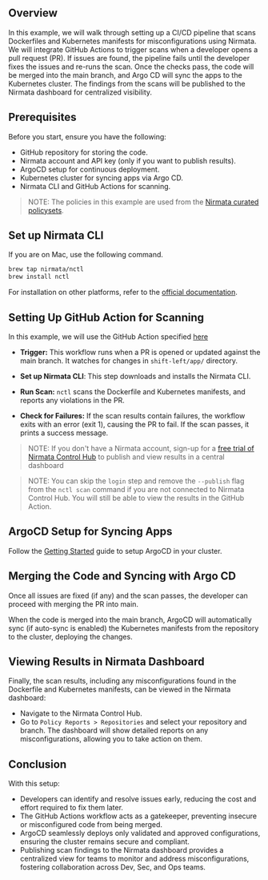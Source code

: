 ## Overview
In this example, we will walk through setting up a CI/CD pipeline that scans Dockerfiles and Kubernetes manifests for misconfigurations using Nirmata. We will integrate GitHub Actions to trigger scans when a developer opens a pull request (PR). If issues are found, the pipeline fails until the developer fixes the issues and re-runs the scan. Once the checks pass, the code will be merged into the main branch, and Argo CD will sync the apps to the Kubernetes cluster. The findings from the scans will be published to the Nirmata dashboard for centralized visibility.

## Prerequisites
Before you start, ensure you have the following:

* GitHub repository for storing the code.
* Nirmata account and API key (only if you want to publish results).
* ArgoCD setup for continuous deployment.
* Kubernetes cluster for syncing apps via Argo CD.
* Nirmata CLI and GitHub Actions for scanning.

>NOTE: The policies in this example are used from the [Nirmata curated policysets](https://github.com/nirmata/kyverno-policies).

## Set up Nirmata CLI
If you are on Mac, use the following command.
```bash
brew tap nirmata/nctl
brew install nctl
```

For installation on other platforms, refer to the [official documentation](https://docs.nirmata.io/docs/nctl/installation/).

## Setting Up GitHub Action for Scanning
In this example, we will use the GitHub Action specified [here](./../../.github/workflows/nirmata-scan-guestbook-app.yaml)

* **Trigger:** This workflow runs when a PR is opened or updated against the main branch. It watches for changes in `shift-left/app/` directory.

* **Set up Nirmata CLI**: This step downloads and installs the Nirmata CLI.

* **Run Scan:** `nctl` scans the Dockerfile and Kubernetes manifests, and reports any violations in the PR.

* **Check for Failures:** If the scan results contain failures, the workflow exits with an error (exit 1), causing the PR to fail. If the scan passes, it prints a success message.

>NOTE: If you don't have a Nirmata account, sign-up for a [free trial of Nirmata Control Hub](https://try.nirmata.io/) to publish and view results in a central dashboard

>NOTE: You can skip the `login` step and remove the `--publish` flag from the `nctl scan` command if you are not connected to Nirmata Control Hub. You will still be able to view the results in the GitHub Action.

## ArgoCD Setup for Syncing Apps
Follow the [Getting Started](https://argo-cd.readthedocs.io/en/stable/getting_started/) guide to setup ArgoCD in your cluster.

## Merging the Code and Syncing with Argo CD
Once all issues are fixed (if any) and the scan passes, the developer can proceed with merging the PR into main.

When the code is merged into the main branch, ArgoCD will automatically sync (if auto-sync is enabled) the Kubernetes manifests from the repository to the cluster, deploying the changes.

## Viewing Results in Nirmata Dashboard
Finally, the scan results, including any misconfigurations found in the Dockerfile and Kubernetes manifests, can be viewed in the Nirmata dashboard:

* Navigate to the Nirmata Control Hub.
* Go to `Policy Reports > Repositories` and select your repository and branch.
The dashboard will show detailed reports on any misconfigurations, allowing you to take action on them.


## Conclusion
With this setup:

* Developers can identify and resolve issues early, reducing the cost and effort required to fix them later.
* The GitHub Actions workflow acts as a gatekeeper, preventing insecure or misconfigured code from being merged.
* ArgoCD seamlessly deploys only validated and approved configurations, ensuring the cluster remains secure and compliant.
* Publishing scan findings to the Nirmata dashboard provides a centralized view for teams to monitor and address misconfigurations, fostering collaboration across Dev, Sec, and Ops teams.

